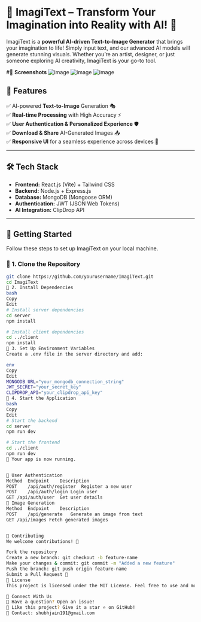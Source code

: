 # 🚀 ImagiText – Transform Your Imagination into Reality with AI! 🎨

ImagiText is a **powerful AI-driven Text-to-Image Generator** that brings your imagination to life! Simply input text, and our advanced AI models will generate stunning visuals. Whether you’re an artist, designer, or just someone exploring AI creativity, ImagiText is your go-to tool.  


#🎨 **Screenshots**
![image](https://github.com/user-attachments/assets/36fe6878-4849-4589-94d2-55261db1a1eb)
![image](https://github.com/user-attachments/assets/f3e6e418-d5f7-4e14-9797-4c7dc9d6f1eb)
![image](https://github.com/user-attachments/assets/5a59ea3b-f802-4507-bb4c-f6060bb29544)


  

## 🌟 **Features**  

✅ AI-powered **Text-to-Image** Generation 🎭  
✅ **Real-time Processing** with High Accuracy ⚡  
✅ **User Authentication & Personalized Experience** 🛡️  
✅ **Download & Share** AI-Generated Images 📤  
✅ **Responsive UI** for a seamless experience across devices 📱  

---

## 🛠️ **Tech Stack**  

- **Frontend:** React.js (Vite) + Tailwind CSS  
- **Backend:** Node.js + Express.js  
- **Database:** MongoDB (Mongoose ORM)  
- **Authentication:** JWT (JSON Web Tokens)  
- **AI Integration:** ClipDrop API   

---

## 🚀 **Getting Started**  

Follow these steps to set up ImagiText on your local machine.  

### 🔹 **1. Clone the Repository**  
```bash
git clone https://github.com/yourusername/ImagiText.git
cd ImagiText
🔹 2. Install Dependencies
bash
Copy
Edit
# Install server dependencies
cd server
npm install

# Install client dependencies
cd ../client
npm install
🔹 3. Set Up Environment Variables
Create a .env file in the server directory and add:

env
Copy
Edit
MONGODB_URL="your_mongodb_connection_string"
JWT_SECRET="your_secret_key"
CLIPDROP_API="your_clipdrop_api_key"
🔹 4. Start the Application
bash
Copy
Edit
# Start the backend
cd server
npm run dev

# Start the frontend
cd ../client
npm run dev
🚀 Your app is now running.


🔹 User Authentication
Method	Endpoint	Description
POST	/api/auth/register	Register a new user
POST	/api/auth/login	Login user
GET	/api/auth/user	Get user details
🔹 Image Generation
Method	Endpoint	Description
POST	/api/generate	Generate an image from text
GET	/api/images	Fetch generated images


🤝 Contributing
We welcome contributions! 🚀

Fork the repository
Create a new branch: git checkout -b feature-name
Make your changes & commit: git commit -m "Added a new feature"
Push the branch: git push origin feature-name
Submit a Pull Request 🎉
📜 License
This project is licensed under the MIT License. Feel free to use and modify it.

🔗 Connect With Us
💬 Have a question? Open an issue!
🌟 Like this project? Give it a star ⭐ on GitHub!
📧 Contact: shubhjain191@gmail.com
